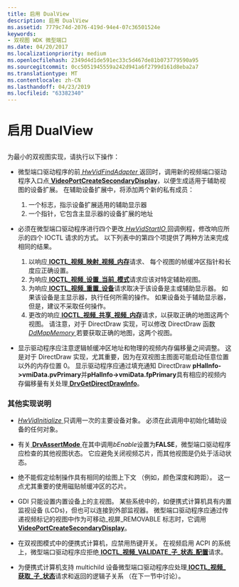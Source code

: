 ```yaml
---
title: 启用 DualView
description: 启用 DualView
ms.assetid: 7779c74d-2076-419d-94e4-07c36501524e
keywords:
- 双视图 WDK 微型端口
ms.date: 04/20/2017
ms.localizationpriority: medium
ms.openlocfilehash: 2349d4d1de591ec33c5d467de81b073779590a95
ms.sourcegitcommit: 0cc5051945559a242d941a6f2799d161d8eba2a7
ms.translationtype: MT
ms.contentlocale: zh-CN
ms.lasthandoff: 04/23/2019
ms.locfileid: "63382340"
---
```

# <a name="enabling-dualview"></a>启用 DualView


## <span id="ddk_enabling_dualview_gg"></span><span id="DDK_ENABLING_DUALVIEW_GG"></span>


为最小的双视图实现，请执行以下操作：

-   微型端口驱动程序的前[ *HwVidFindAdapter* ](https://msdn.microsoft.com/library/windows/hardware/ff567332)返回时，调用新的视频端口驱动程序入口点[ **VideoPortCreateSecondaryDisplay**](https://msdn.microsoft.com/library/windows/hardware/ff570288)，以便生成适用于辅助视图的设备扩展。 在辅助设备扩展中，将添加两个新的私有成员：

    1.  一个标志，指示设备扩展适用的辅助显示器
    2.  一个指针，它包含主显示器的设备扩展的地址
-   必须在微型端口驱动程序进行四个更改[ *HwVidStartIO* ](https://msdn.microsoft.com/library/windows/hardware/ff567367)回调例程，修改响应所示的四个 IOCTL 请求的方式。 以下列表中的第四个项提供了两种方法来完成相同的结果。

    1.  以响应[ **IOCTL\_视频\_映射\_视频\_内存**](https://msdn.microsoft.com/library/windows/hardware/ff567812)请求、 每个视图的帧缓冲区指针和长度应正确设置。
    2.  为响应[ **IOCTL\_视频\_设置\_当前\_模式**](https://msdn.microsoft.com/library/windows/hardware/ff567846)请求应该对特定辅助视图。
    3.  为响应[ **IOCTL\_视频\_重置\_设备**](https://msdn.microsoft.com/library/windows/hardware/ff567834)请求取决于该设备是主或辅助显示器。 如果该设备是主显示器，执行任何所需的操作。 如果设备处于辅助显示器，但是，建议不采取任何操作。
    4.  更改的响应[ **IOCTL\_视频\_共享\_视频\_内存**](https://msdn.microsoft.com/library/windows/hardware/ff568149)请求，以获取正确的地图这两个视图。 请注意，对于 DirectDraw 实现，可以修改 DirectDraw 函数[ *DdMapMemory* ](https://msdn.microsoft.com/library/windows/hardware/ff549641)若要获取正确的地图，这两个视图。
-   显示驱动程序应注意逻辑帧缓冲区地址和物理的视频内存偏移量之间调整。 这是对于 DirectDraw 实现，尤其重要，因为在双视图主图面可能启动任意位置以外的内存位置 0。 显示驱动程序应通过填充通知 DirectDraw **pHalInfo-&gt;vmiData.pvPrimary**并**pHalInfo-&gt;vmiData.fpPrimary**具有相应的视频内存偏移量有关处理[ **DrvGetDirectDrawInfo**](https://msdn.microsoft.com/library/windows/hardware/ff556229)。

### <a name="span-idadditionalimplementationnotesspanspan-idadditionalimplementationnotesspanspan-idadditionalimplementationnotesspanadditional-implementation-notes"></a><span id="Additional_Implementation_Notes"></span><span id="additional_implementation_notes"></span><span id="ADDITIONAL_IMPLEMENTATION_NOTES"></span>其他实现说明

-   [*HwVidInitialize* ](https://msdn.microsoft.com/library/windows/hardware/ff567345)只调用一次的主要设备对象。 必须在此调用中初始化辅助设备的任何对象。

-   有关[ **DrvAssertMode** ](https://msdn.microsoft.com/library/windows/hardware/ff556178)在其中调用*bEnable*设置为**FALSE**，微型端口驱动程序应检查的其他视图状态。 它应避免关闭视频芯片，而其他视图是仍处于活动状态。

-   绝不能假定绘制操作具有相同的绘图上下文 （例如，颜色深度和跨距）。 这一点尤其重要的使用磁贴帧缓冲区的芯片。

-   GDI 只能设置内置设备上的主视图。 某些系统中的，如便携式计算机具有内置监视设备 (LCDs)，但也可以连接到外部监视器。 微型端口驱动程序应通过传递视频标记的视图中作为可移动\_视屏\_REMOVABLE 标志时，它调用[ **VideoPortCreateSecondaryDisplay**](https://msdn.microsoft.com/library/windows/hardware/ff570288)。

-   在双视图模式中的便携式计算机，应禁用热键开关。 在视频启用 ACPI 的系统上，微型端口驱动程序应拒绝[ **IOCTL\_视频\_VALIDATE\_子\_状态\_配置**](https://msdn.microsoft.com/library/windows/hardware/ff568156)请求。

-   为便携式计算机支持 multichild 设备微型端口驱动程序应处理[ **IOCTL\_视频\_获取\_子\_状态**](https://msdn.microsoft.com/library/windows/hardware/ff567801)请求和返回的逻辑子关系 （在下一节中讨论）。

 

 





